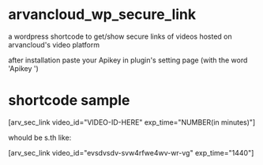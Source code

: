 # arvancloud_wp_secure_link
a wordpress shortcode to get/show secure links of videos hosted on arvancloud's video platform

after installation paste your Apikey in plugin's setting page (with the word 'Apikey ')
# shortcode sample

[arv_sec_link video_id="VIDEO-ID-HERE" exp_time="NUMBER(in minutes)"]

whould be s.th like:

[arv_sec_link video_id="evsdvsdv-svw4rfwe4wv-wr-vg" exp_time="1440"]
